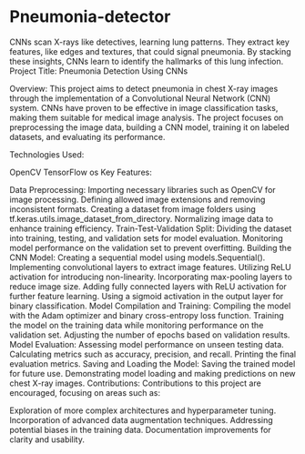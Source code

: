 # Pneumonia-detector
CNNs scan X-rays like detectives, learning lung patterns. They extract key features, like edges and textures, that could signal pneumonia. By stacking these insights, CNNs learn to identify the hallmarks of this lung infection.
Project Title: Pneumonia Detection Using CNNs

Overview:
This project aims to detect pneumonia in chest X-ray images through the implementation of a Convolutional Neural Network (CNN) system. CNNs have proven to be effective in image classification tasks, making them suitable for medical image analysis. The project focuses on preprocessing the image data, building a CNN model, training it on labeled datasets, and evaluating its performance.

Technologies Used:

OpenCV
TensorFlow
os
Key Features:

Data Preprocessing:
Importing necessary libraries such as OpenCV for image processing.
Defining allowed image extensions and removing inconsistent formats.
Creating a dataset from image folders using tf.keras.utils.image_dataset_from_directory.
Normalizing image data to enhance training efficiency.
Train-Test-Validation Split:
Dividing the dataset into training, testing, and validation sets for model evaluation.
Monitoring model performance on the validation set to prevent overfitting.
Building the CNN Model:
Creating a sequential model using models.Sequential().
Implementing convolutional layers to extract image features.
Utilizing ReLU activation for introducing non-linearity.
Incorporating max-pooling layers to reduce image size.
Adding fully connected layers with ReLU activation for further feature learning.
Using a sigmoid activation in the output layer for binary classification.
Model Compilation and Training:
Compiling the model with the Adam optimizer and binary cross-entropy loss function.
Training the model on the training data while monitoring performance on the validation set.
Adjusting the number of epochs based on validation results.
Model Evaluation:
Assessing model performance on unseen testing data.
Calculating metrics such as accuracy, precision, and recall.
Printing the final evaluation metrics.
Saving and Loading the Model:
Saving the trained model for future use.
Demonstrating model loading and making predictions on new chest X-ray images.
Contributions:
Contributions to this project are encouraged, focusing on areas such as:

Exploration of more complex architectures and hyperparameter tuning.
Incorporation of advanced data augmentation techniques.
Addressing potential biases in the training data.
Documentation improvements for clarity and usability.
